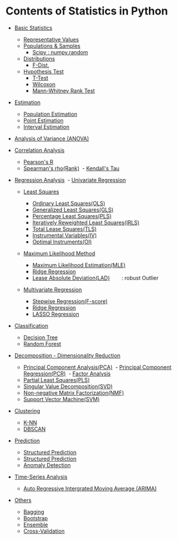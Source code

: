 # Contents of Statistics in Python

* [Basic Statistics]()
  * [Representative Values]()
  * [Populations & Samples]()
    - [Scipy : numpy.random](https://docs.scipy.org/doc/numpy/reference/routines.random.html)
  * [Distributions]()
    - [F-Dist.]()
  * [Hypothesis Test]()
    - [T-Test]()
    - [Wilcoxon]()
    - [Mann-Whitney Rank Test]()

* [Estimation]()
  - [Population Estimation]()
  - [Point Estimation]()
  - [Interval Estimation]()
* [Analysis of Variance (ANOVA)]()
* [Correlation Analysis]()
  - [Pearson's R]()
  - [Spearman's rho(Rank)]()
  - [Kendall's Tau]()
* [Regression Analysis]()
  - [Univariate Regression]()
    - [Least Squares]()
      - [Ordinary Least Squares(OLS)]()
      - [Generalized Least Squares(GLS)]()
      - [Percentage Least Squares(PLS)]()
      - [Iteratively Reweighted Least Squares(IRLS)]()
      - [Total Lease Squares(TLS)]()
      - [Instrumental Variables(IV)]()
      - [Optimal Instruments(OI)]()
    - [Maximum Likelihood Method]()
      - [Maximum Likelihood Estimation(MLE)]()
      - [Ridge Regression]()
      - [Lease Absolute Deviation(LAD)]()
        : robust Outlier
      
  - [Multivariate Regression]()
    - [Stepwise Regression(F-score)]()
    - [Ridge Regression]()
    - [LASSO Regression]()
* [Classification]()
  - [Decision Tree]()
  - [Random Forest]()
* [Decomposition - Dimensionality Reduction]()
  - [Principal Component Analysis(PCA)]()
  - [Principal Component Regression(PCR)]()
  - [Factor Analysis]()
  - [Partial Least Squares(PLS)]()
  - [Singular Value Decomposition(SVD)]()
  - [Non-negative Matrix Factorization(NMF)]()
  - [Support Vector Machine(SVM)]()
* [Clustering]()
  - [K-NN]()
  - [DBSCAN]()
  
* [Prediction]()
  - [Structured Prediction]()
  - [Structured Prediction]()
  - [Anomaly Detection]()
* [Time-Series Analysis]()
  - [Auto Regressive Intergrated Moving Average (ARIMA)]()
* [Others]()
  - [Bagging]()
  - [Bootstrap]()
  - [Ensemble]()
  - [Cross-Validation]()
